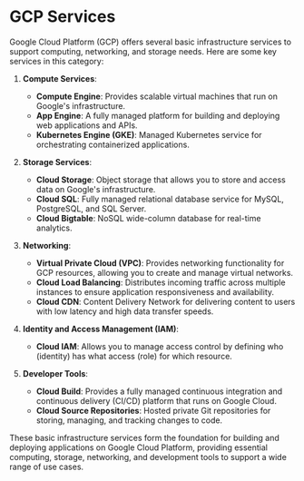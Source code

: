 # GCP Services

Google Cloud Platform (GCP) offers several basic infrastructure services to support computing, networking, and storage needs. Here are some key services in this category:

1. **Compute Services**:
   - **Compute Engine**: Provides scalable virtual machines that run on Google's infrastructure.
   - **App Engine**: A fully managed platform for building and deploying web applications and APIs.
   - **Kubernetes Engine (GKE)**: Managed Kubernetes service for orchestrating containerized applications.

2. **Storage Services**:
   - **Cloud Storage**: Object storage that allows you to store and access data on Google's infrastructure.
   - **Cloud SQL**: Fully managed relational database service for MySQL, PostgreSQL, and SQL Server.
   - **Cloud Bigtable**: NoSQL wide-column database for real-time analytics.

3. **Networking**:
   - **Virtual Private Cloud (VPC)**: Provides networking functionality for GCP resources, allowing you to create and manage virtual networks.
   - **Cloud Load Balancing**: Distributes incoming traffic across multiple instances to ensure application responsiveness and availability.
   - **Cloud CDN**: Content Delivery Network for delivering content to users with low latency and high data transfer speeds.

4. **Identity and Access Management (IAM)**:
   - **Cloud IAM**: Allows you to manage access control by defining who (identity) has what access (role) for which resource.

5. **Developer Tools**:
   - **Cloud Build**: Provides a fully managed continuous integration and continuous delivery (CI/CD) platform that runs on Google Cloud.
   - **Cloud Source Repositories**: Hosted private Git repositories for storing, managing, and tracking changes to code.

These basic infrastructure services form the foundation for building and deploying applications on Google Cloud Platform, providing essential computing, storage, networking, and development tools to support a wide range of use cases.